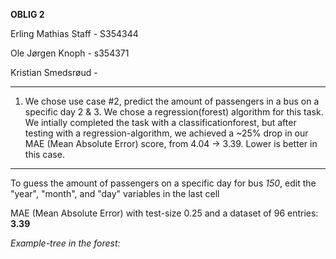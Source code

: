 **OBLIG 2**

Erling Mathias Staff - S354344

Ole Jørgen Knoph - s354371

Kristian Smedsrøud - 

<hr>

1. We chose use case #2, predict the amount of passengers in a bus on a specific day
2 & 3. We chose a regression(forest) algorithm for this task. We intially completed the task with a classificationforest, but after testing with a regression-algorithm, we achieved a ~25% drop in our MAE (Mean Absolute Error) score, from 4.04 -> 3.39. Lower is better in this case.

<hr>


To guess the amount of passengers on a specific day for bus *150*, edit the "year", "month", and "day" variables in the last cell

MAE (Mean Absolute Error) with test-size 0.25 and a dataset of 96 entries: **3.39** 

*Example-tree in the forest:*

